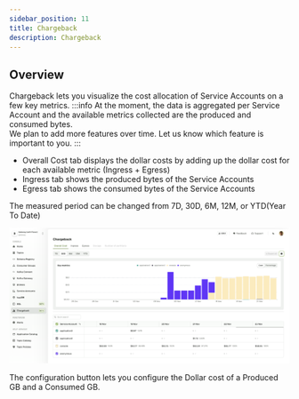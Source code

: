 ```yaml
---
sidebar_position: 11
title: Chargeback
description: Chargeback
---
```


## Overview

Chargeback lets you visualize the cost allocation of Service Accounts on a few key metrics.
:::info
At the moment, the data is aggregated per Service Account and the available metrics collected are the produced and consumed bytes.  
We plan to add more features over time. Let us know which feature is important to you.
:::

- Overall Cost tab displays the dollar costs by adding up the dollar cost for each available metric (Ingress + Egress)
- Ingress tab shows the produced bytes of the Service Accounts
- Egress tab shows the consumed bytes of the Service Accounts

The measured period can be changed from 7D, 30D, 6M, 12M, or YTD(Year To Date)

![Kafka Connect Wizard](/images/changelog/platform/v29/chargeback.png)

The configuration button lets you configure the Dollar cost of a Produced GB and a Consumed GB.

